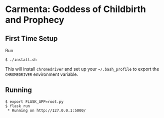# Carmenta: Goddess of Childbirth and Prophecy

## First Time Setup

Run

```
$ ./install.sh
```

This will install `chromedriver` and set up your `~/.bash_profile` to export the `CHROMEDRIVER` environment variable.

## Running

```
$ export FLASK_APP=root.py
$ flask run
 * Running on http://127.0.0.1:5000/
```
